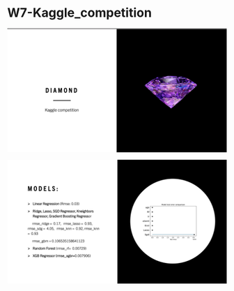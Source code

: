 # W7-Kaggle_competition

![Imagen_text](https://github.com/Carmen-r/W7-Kaggle_competition/blob/main/diamond.jpg)

![Imagen_text](https://github.com/Carmen-r/W7-Kaggle_competition/blob/main/conclusion.jpg)
